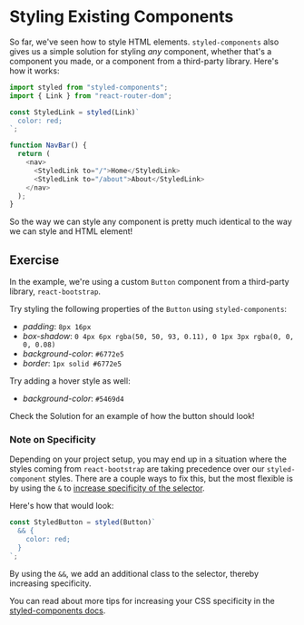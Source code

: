 # Styling Existing Components

So far, we've seen how to style HTML elements. `styled-components` also gives us
a simple solution for styling _any_ component, whether that's a component you
made, or a component from a third-party library. Here's how it works:

```js
import styled from "styled-components";
import { Link } from "react-router-dom";

const StyledLink = styled(Link)`
  color: red;
`;

function NavBar() {
  return (
    <nav>
      <StyledLink to="/">Home</StyledLink>
      <StyledLink to="/about">About</StyledLink>
    </nav>
  );
}
```

So the way we can style any component is pretty much identical to the way we can
style and HTML element!

## Exercise

In the example, we're using a custom `Button` component from a third-party
library, `react-bootstrap`.

Try styling the following properties of the `Button` using `styled-components`:

- _padding_: `8px 16px`
- _box-shadow_:
  `0 4px 6px rgba(50, 50, 93, 0.11), 0 1px 3px rgba(0, 0, 0, 0.08)`
- _background-color_: `#6772e5`
- _border_: `1px solid #6772e5`

Try adding a hover style as well:

- _background-color_: `#5469d4`

Check the Solution for an example of how the button should look!

### Note on Specificity

Depending on your project setup, you may end up in a situation where the styles
coming from `react-bootstrap` are taking precedence over our `styled-component`
styles. There are a couple ways to fix this, but the most flexible is by using
the `&` to
[increase specificity of the selector](https://styled-components.com/docs/faqs#how-can-i-override-styles-with-higher-specificity).

Here's how that would look:

```js
const StyledButton = styled(Button)`
  && {
    color: red;
  }
`;
```

By using the `&&`, we add an additional class to the selector, thereby
increasing specificity.

You can read about more tips for increasing your CSS specificity in the
[styled-components docs](https://styled-components.com/docs/advanced#issues-with-specificity).
